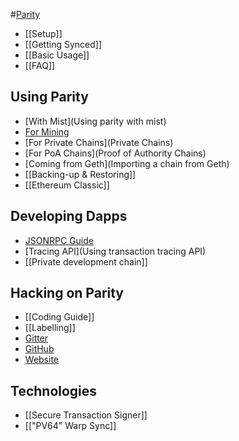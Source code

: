 #[Parity](Home)
- [[Setup]]
- [[Getting Synced]]
- [[Basic Usage]]
- [[FAQ]]

## Using Parity
- [With Mist](Using parity with mist)
- [For Mining](Mining)
- [For Private Chains](Private Chains)
- [For PoA Chains](Proof of Authority Chains)
- [Coming from Geth](Importing a chain from Geth)
- [[Backing-up & Restoring]]
- [[Ethereum Classic]]

## Developing Dapps
- [JSONRPC Guide](JSONRPC)
- [Tracing API](Using transaction tracing API)
- [[Private development chain]]

## Hacking on Parity
- [[Coding Guide]]
- [[Labelling]]
- [Gitter](https://gitter.im/ethcore/parity)
- [GitHub](https://github.com/ethcore/parity)
- [Website](https://parity.io)

## Technologies
- [[Secure Transaction Signer]]
- [["PV64" Warp Sync]]